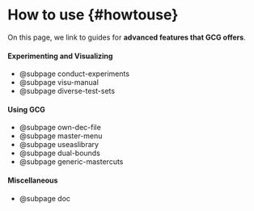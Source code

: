 # How to use {#howtouse}
On this page, we link to guides for **advanced features that GCG offers**.

#### Experimenting and Visualizing
- @subpage conduct-experiments
- @subpage visu-manual
- @subpage diverse-test-sets

#### Using GCG
- @subpage own-dec-file
- @subpage master-menu
- @subpage useaslibrary
- @subpage dual-bounds
- @subpage generic-mastercuts

#### Miscellaneous
- @subpage doc